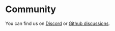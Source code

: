 # Community

You can find us on [Discord](https://discord.gg/SWyp4xfGjn) or [Github discussions](https://github.com/nxext/nx-extensions/discussions).
